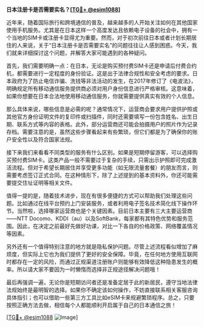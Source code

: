 **日本注册卡是否需要实名？[[TG💪+ @esim1088](https://t.me/s/esim1088)]**

近年来，随着国际旅行和跨境通信的普及，越来越多的人开始关注如何在其他国家使用手机服务。尤其是在日本这样一个高度发达且依赖电子设备的社会中，拥有一个当地的SIM卡或注册卡显得尤为重要。然而，对于初次前往日本或者计划长期居住的人来说，关于“日本注册卡是否需要实名”的问题往往让人感到困惑。今天，我们就来详细探讨这个问题，并解答大家可能遇到的各种疑问。

首先，我们需要明确一点：在日本，无论是购买预付费SIM卡还是申请后付费合约机，都需要进行一定程度的身份验证。这是出于法律合规性和安全考虑的要求。日本政府为了防止电信诈骗、洗钱等非法活动的发生，在2017年修订了《电波法》，明确规定所有移动通信服务提供商必须对用户身份信息进行严格审核。这意味着，如果你想要在日本合法地使用移动通信服务，你就需要提供真实有效的个人信息。

那么具体来说，哪些信息是必需的呢？通常情况下，运营商会要求用户提供护照或其他官方身份证明文件的复印件或扫描件，同时还需要填写一份包含姓名、出生日期、联系方式等内容的表格。此外，部分运营商还可能会拍摄用户的照片作为记录存档。需要注意的是，虽然这些步骤看起来有些繁琐，但它们都是为了确保你的账户安全性以及符合国家法规。

接下来我们来看看不同类型的服务有什么区别。如果是短期停留游客，可以选择购买预付费SIM卡。这类产品一般不需要过于复杂的手续，只需出示护照即可完成激活流程。但对于希望长期居住并享受更多功能（如无限流量套餐）的朋友而言，则需要考虑签订正式合同。在这种情形下，除了上述提到的基本资料外，你还可能需要提交住址证明等相关文件。

值得一提的是，随着技术进步，现在有很多便捷的方式可以帮助我们处理这些问题。比如通过在线平台预约上门安装服务，或者利用电子签名技术简化线下操作环节。当然啦，选择哪家运营商也是个关键因素。目前日本主要有三大主要运营商——NTT Docomo、KDDI（au）以及SoftBank，每家都有其特色优势和服务范围。因此，在决定之前最好先做好功课，对比一下各自的价格政策、网络覆盖情况等因素。

另外还有一个值得特别注意的地方就是隐私保护问题。尽管上述流程看似增加了麻烦度，但实际上它也为我们提供了更好的安全保障。毕竟，在任何地方使用互联网时都存在一定的风险，而通过正规渠道注册账户则能够有效降低这种隐患发生的概率。所以请大家不要因为一时懒惰而选择非正规途径解决问题哦！

最后再强调一遍，无论你是短期访问者还是准备定居于此的新居民，遵守当地法律法规始终是最明智的选择。如果你不确定该如何操作，不妨直接联系相关客服咨询具体指引；也可以借助一些第三方工具比如eSIM卡来规避繁琐程序。总之，只要按照正确方法去做，相信每个人都能顺利开启属于自己的日本通信之旅！

[[TG💪+ @esim1088](https://t.me/s/esim1088) ![Image](https://i.postimg.cc/4NQfJmqS/Snipaste-2025-05-13-00-14-12.png)]
